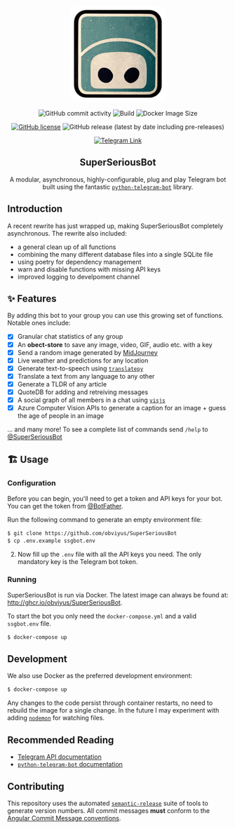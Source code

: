<p align="center">
    <img src="assets/logo.png" style="background: white; border-radius: 10%; padding: 10px" alt="Logo" width="200px">
</p>

<p align="center">
  <img alt="GitHub commit activity" src="https://img.shields.io/github/commit-activity/m/obviyus/SuperSeriousBot">
  <img alt="Build" src="https://github.com/obviyus/SuperSeriousBot/actions/workflows/release.yml/badge.svg">
  <img alt="Docker Image Size" src="https://ghcr-badge.herokuapp.com/obviyus/superseriousbot/size">
</p>
<p align="center">
  <a href="https://github.com/obviyus/SuperSeriousBot/blob/master/LICENSE"><img alt="GitHub license" src="https://img.shields.io/github/license/obviyus/SuperSeriousBot"></a>
  <img alt="GitHub release (latest by date including pre-releases)" src="https://img.shields.io/github/v/release/obviyus/superseriousbot?include_prereleases">
</p>
<p align="center">
   <a href="https://t.me/superseriousbot"><img alt="Telegram Link" src="https://img.shields.io/badge/Telegram-%40SuperSeriousBot-blue"></a>
</p>

<h2 align="center">SuperSeriousBot</h2>
<p align="center">A modular, asynchronous, highly-configurable, plug and play Telegram bot built using the fantastic <a href="https://github.com/python-telegram-bot/python-telegram-bot"><code>python-telegram-bot</code></a> library.</p>

## Introduction

A recent rewrite has just wrapped up, making SuperSeriousBot completely asynchronous. The rewrite also included:

- a general clean up of all functions
- combining the many different database files into a single SQLite file
- using poetry for dependency management
- warn and disable functions with missing API keys
- improved logging to develpoment channel

## ✨ Features

By adding this bot to your group you can use this growing set of functions. Notable ones include:

- [x] Granular chat statistics of any group
- [x] An **obect-store** to save any image, video, GIF, audio etc. with a key
- [x] Send a random image generated by [MidJourney](https://www.midjourney.com/)
- [x] Live weather and predictions for any location
- [x] Generate text-to-speech using [`translatepy`](https://github.com/Animenosekai/translate)
- [x] Translate a text from any language to any other
- [x] Generate a TLDR of any article
- [x] QuoteDB for adding and retreiving messages
- [x] A social graph of all members in a chat using [`visjs`](https://visjs.org/)
- [x] Azure Computer Vision APIs to generate a caption for an image + guess the age of people in an image

... and many more! To see a complete list of commands send `/help` to [@SuperSeriousBot](https://t.me/superseriousbot)

## 🏗 Usage

### Configuration

Before you can begin, you'll need to get a token and API keys for your bot. You can get the token from [@BotFather](https://t.me/botfather).

Run the following command to generate an empty environment file:

```bash
$ git clone https://github.com/obviyus/SuperSeriousBot
$ cp .env.example ssgbot.env
```

2. Now fill up the `.env` file with all the API keys you need. The only mandatory key is the Telegram bot token.

### Running

SuperSeriousBot is run via Docker. The latest image can always be found at: http://ghcr.io/obviyus/SuperSeriousBot.

To start the bot you only need the `docker-compose.yml` and a valid `ssgbot.env` file.

```bash
$ docker-compose up
```

## Development

We also use Docker as the preferred development environment:

```bash
$ docker-compose up
```

Any changes to the code persist through container restarts, no need to rebuild the image for a single change. In the future I may experiment with adding [`nodemon`](https://nodemon.io/) for watching files.

## Recommended Reading

- [Telegram API documentation](https://core.telegram.org/bots/api)
- [`python-telegram-bot` documentation](https://python-telegram-bot.readthedocs.io/)

## Contributing

This repository uses the automated [`semantic-release`](https://github.com/semantic-release/semantic-release) suite of tools to generate version numbers. All commit messages **must** conform to the [Angular Commit Message conventions](https://github.com/angular/angular/blob/master/CONTRIBUTING.md#-commit-message-format).

